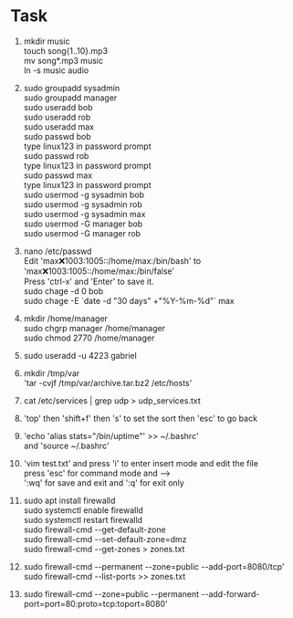 # Task

1.
   mkdir music<br/>
   touch song{1..10}.mp3<br/>
   mv song*.mp3 music<br/>
   ln -s music audio<br/>


2.
   sudo groupadd sysadmin<br />
   sudo groupadd manager<br />
   sudo useradd  bob<br />
   sudo useradd  rob<br />
   sudo useradd  max<br />
   sudo passwd bob<br />
   type linux123 in password prompt<br />
   sudo passwd rob<br />
   type linux123 in password prompt<br />
   sudo passwd max<br />
   type linux123 in password prompt<br />
   sudo usermod -g sysadmin bob<br />
   sudo usermod -g sysadmin rob<br />
   sudo usermod -g sysadmin max<br />
   sudo usermod -G manager bob<br />
   sudo usermod -G manager rob<br />


3.
   nano /etc/passwd<br />
   Edit 'max:x:1003:1005::/home/max:/bin/bash'
   to 'max:x:1003:1005::/home/max:/bin/false'<br />
   Press 'ctrl-x' and 'Enter' to save it.<br />
   sudo chage -d 0 bob<br />
   sudo chage -E \`date -d "30 days" +"%Y-%m-%d"\` max<br />


4.
   mkdir /home/manager<br />
   sudo chgrp manager /home/manager<br />
   sudo chmod 2770 /home/manager<br />


5.
   sudo useradd -u 4223 gabriel<br />


6.
   mkdir /tmp/var<br />
   'tar -cvjf /tmp/var/archive.tar.bz2 /etc/hosts'<br />


7.
   cat /etc/services | grep udp > udp_services.txt<br />
   
   
8.
   'top' then 'shift+f' then 's' to set the sort then 'esc' to go back <br />
   
9.
   'echo 'alias stats="/bin/uptime"' >> ~/.bashrc'<br />
   and 'source ~/.bashrc'<br />
   
   
10.
    'vim test.txt' and press 'i' to enter insert mode and edit the file<br />
    press 'esc' for command mode and --><br />
    ':wq' for save and exit and ':q' for exit only<br />



11.
    sudo apt install firewalld<br />
    sudo systemctl enable firewalld<br />
    sudo systemctl restart firewalld<br />
    sudo firewall-cmd --get-default-zone<br />
    sudo firewall-cmd --set-default-zone=dmz<br />
    sudo firewall-cmd --get-zones > zones.txt<br />
 
 
12.
    sudo firewall-cmd --permanent --zone=public --add-port=8080/tcp'<br />
    sudo firewall-cmd --list-ports >> zones.txt<br />
    
13.
    sudo firewall-cmd --zone=public --permanent --add-forward-port=port=80:proto=tcp:toport=8080'<br />
